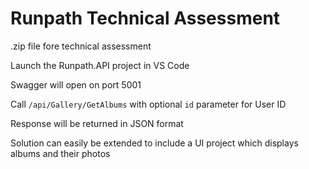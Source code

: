 # Runpath Technical Assessment
.zip file fore technical assessment

Launch the Runpath.API project in VS Code

Swagger will open on port 5001

Call `/api/Gallery/GetAlbums` with optional `id` parameter for User ID

Response will be returned in JSON format

Solution can easily be extended to include a UI project which displays albums and their photos
